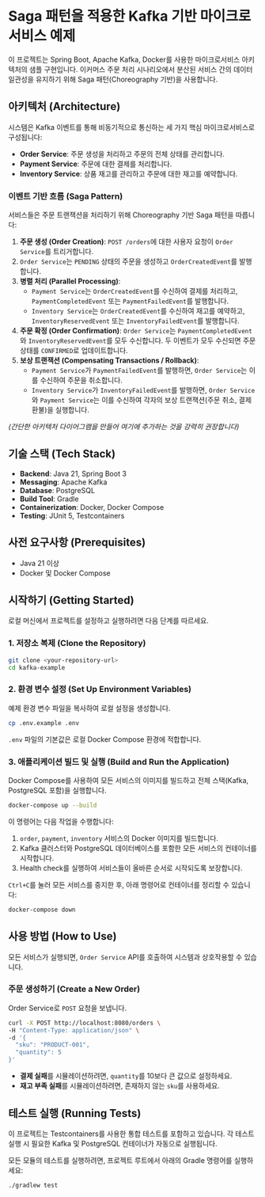 # Saga 패턴을 적용한 Kafka 기반 마이크로서비스 예제

이 프로젝트는 Spring Boot, Apache Kafka, Docker를 사용한 마이크로서비스 아키텍처의 샘플 구현입니다. 이커머스 주문 처리 시나리오에서 분산된 서비스 간의 데이터 일관성을 유지하기 위해 Saga 패턴(Choreography 기반)을 사용합니다.

## 아키텍처 (Architecture)

시스템은 Kafka 이벤트를 통해 비동기적으로 통신하는 세 가지 핵심 마이크로서비스로 구성됩니다:

- **Order Service**: 주문 생성을 처리하고 주문의 전체 상태를 관리합니다.
- **Payment Service**: 주문에 대한 결제를 처리합니다.
- **Inventory Service**: 상품 재고를 관리하고 주문에 대한 재고를 예약합니다.

### 이벤트 기반 흐름 (Saga Pattern)

서비스들은 주문 트랜잭션을 처리하기 위해 Choreography 기반 Saga 패턴을 따릅니다:

1.  **주문 생성 (Order Creation)**: `POST /orders`에 대한 사용자 요청이 `Order Service`를 트리거합니다.
2.  `Order Service`는 `PENDING` 상태의 주문을 생성하고 `OrderCreatedEvent`를 발행합니다.
3.  **병렬 처리 (Parallel Processing)**:
    - `Payment Service`는 `OrderCreatedEvent`를 수신하여 결제를 처리하고, `PaymentCompletedEvent` 또는 `PaymentFailedEvent`를 발행합니다.
    - `Inventory Service`는 `OrderCreatedEvent`를 수신하여 재고를 예약하고, `InventoryReservedEvent` 또는 `InventoryFailedEvent`를 발행합니다.
4.  **주문 확정 (Order Confirmation)**: `Order Service`는 `PaymentCompletedEvent`와 `InventoryReservedEvent`를 모두 수신합니다. 두 이벤트가 모두 수신되면 주문 상태를 `CONFIRMED`로 업데이트합니다.
5.  **보상 트랜잭션 (Compensating Transactions / Rollback)**:
    - `Payment Service`가 `PaymentFailedEvent`를 발행하면, `Order Service`는 이를 수신하여 주문을 취소합니다.
    - `Inventory Service`가 `InventoryFailedEvent`를 발행하면, `Order Service`와 `Payment Service`는 이를 수신하여 각자의 보상 트랜잭션(주문 취소, 결제 환불)을 실행합니다.

_(간단한 아키텍처 다이어그램을 만들어 여기에 추가하는 것을 강력히 권장합니다)_

## 기술 스택 (Tech Stack)

- **Backend**: Java 21, Spring Boot 3
- **Messaging**: Apache Kafka
- **Database**: PostgreSQL
- **Build Tool**: Gradle
- **Containerization**: Docker, Docker Compose
- **Testing**: JUnit 5, Testcontainers

## 사전 요구사항 (Prerequisites)

- Java 21 이상
- Docker 및 Docker Compose

## 시작하기 (Getting Started)

로컬 머신에서 프로젝트를 설정하고 실행하려면 다음 단계를 따르세요.

### 1. 저장소 복제 (Clone the Repository)

```bash
git clone <your-repository-url>
cd kafka-example
```

### 2. 환경 변수 설정 (Set Up Environment Variables)

예제 환경 변수 파일을 복사하여 로컬 설정을 생성합니다.

```bash
cp .env.example .env
```

`.env` 파일의 기본값은 로컬 Docker Compose 환경에 적합합니다.

### 3. 애플리케이션 빌드 및 실행 (Build and Run the Application)

Docker Compose를 사용하여 모든 서비스의 이미지를 빌드하고 전체 스택(Kafka, PostgreSQL 포함)을 실행합니다.

```bash
docker-compose up --build
```

이 명령어는 다음 작업을 수행합니다:

1.  `order`, `payment`, `inventory` 서비스의 Docker 이미지를 빌드합니다.
2.  Kafka 클러스터와 PostgreSQL 데이터베이스를 포함한 모든 서비스의 컨테이너를 시작합니다.
3.  Health check를 실행하여 서비스들이 올바른 순서로 시작되도록 보장합니다.

`Ctrl+C`를 눌러 모든 서비스를 중지한 후, 아래 명령어로 컨테이너를 정리할 수 있습니다:

```bash
docker-compose down
```

## 사용 방법 (How to Use)

모든 서비스가 실행되면, `Order Service` API를 호출하여 시스템과 상호작용할 수 있습니다.

### 주문 생성하기 (Create a New Order)

Order Service로 `POST` 요청을 보냅니다.

```bash
curl -X POST http://localhost:8080/orders \
-H "Content-Type: application/json" \
-d '{
  "sku": "PRODUCT-001",
  "quantity": 5
}'
```

- **결제 실패**를 시뮬레이션하려면, `quantity`를 10보다 큰 값으로 설정하세요.
- **재고 부족 실패**를 시뮬레이션하려면, 존재하지 않는 `sku`를 사용하세요.

## 테스트 실행 (Running Tests)

이 프로젝트는 Testcontainers를 사용한 통합 테스트를 포함하고 있습니다. 각 테스트 실행 시 필요한 Kafka 및 PostgreSQL 컨테이너가 자동으로 실행됩니다.

모든 모듈의 테스트를 실행하려면, 프로젝트 루트에서 아래의 Gradle 명령어를 실행하세요:

```bash
./gradlew test
```
